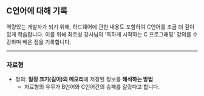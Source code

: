 ## C언어에 대해 기록
역량있는 개발자가 되기 위해, 하드웨어에 관한 내용도 포함하여 C언어를 조금 더 깊이있게 학습합니다. 이를 위해 최호성 강사님의 '독하게 시작하는 C 프로그래밍' 강의를 수강하며 배운 점을 기록합니다.

----
### 자료형
 - 정의: **일정 크기(길이)의 메모리**에 저장된 정보를 **해석하는 방법**
   - 자료형의 유무가 B언어와 C언어간의 승패를 갈랐다고 합니다.


